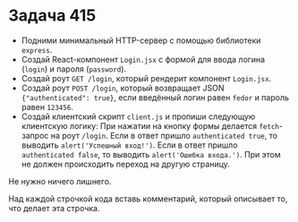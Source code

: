 # Задача 415

* Подними минимальный HTTP-сервер с помощью библиотеки `express`.
* Создай React-компонент `Login.jsx` с формой для ввода логина (`login`) и пароля (`password`).
* Создай роут `GET /login`, который рендерит компонент `Login.jsx`.
* Создай роут `POST /login`, который возвращает JSON `{"authenticated": true}`, если
  введённый логин равен `fedor` и пароль равен `123456`.
* Создай клиентский скрипт `client.js` и пропиши следующую клиентскую логику:
  При нажатии на кнопку формы делается `fetch`-запрос на роут `/login`.
  Если в ответ пришло `authenticated true`, то выводить `alert('Успешный вход!')`.
  Если в ответ пришло `authenticated false`, то выводить `alert('Ошибка входа.')`.
  При этом не должен происходить переход на другую страницу.

Не нужно ничего лишнего.

Над каждой строчкой кода вставь комментарий, который описывает то, что делает эта строчка.
